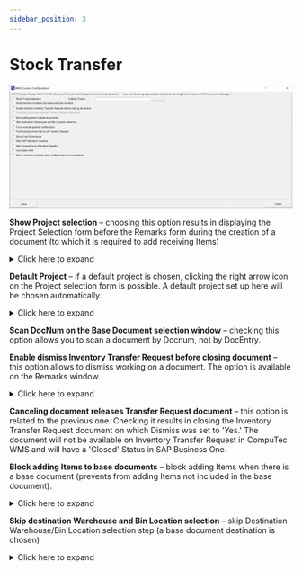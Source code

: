 ```yaml
---
sidebar_position: 3
---
```


# Stock Transfer

![Stock Transfer](./media/stock-transfer.webp)

**Show Project selection** – choosing this option results in displaying the Project Selection form before the Remarks form during the creation of a document (to which it is required to add receiving Items)
    <details>
    <summary>Click here to expand</summary>
    <div>
        ![Document Details](./media/stock-transfer/document-details.png) ![Project selection](./media/project-selection-01.png)
    </div>
    </details>

**Default Project** – if a default project is chosen, clicking the right arrow icon on the Project selection form is possible. A default project set up here will be chosen automatically.
    <details>
    <summary>Click here to expand</summary>
    <div>
        ![Default Project](./media/stock-transfer/default-project.png)
    </div>
    </details>

**Scan DocNum on the Base Document selection window** – checking this option allows you to scan a document by Docnum, not by DocEntry.

**Enable dismiss Inventory Transfer Request before closing document** – this option allows to dismiss working on a document. The option is available on the Remarks window.
    <details>
    <summary>Click here to expand</summary>
    <div>
        ![Remarks Window](./media/stock-transfer/remarks.png) ![Remarks Window](./media/stock-transfer/remarks-01.png)
    </div>
    </details>

**Canceling document releases Transfer Request document** – this option is related to the previous one. Checking it results in closing the Inventory Transfer Request document on which Dismiss was set to 'Yes.' The document will not be available on Inventory Transfer Request in CompuTec WMS and will have a 'Closed' Status in SAP Business One.

**Block adding Items to base documents** – block adding Items when there is a base document (prevents from adding Items not included in the base document).
    <details>
    <summary>Click here to expand</summary>
    <div>
        ![Base Document](./media/stock-transfer/document-details-01.png) ![Base Document](./media/stock-transfer/document-details-02.png)
    </div>
    </details>

**Skip destination Warehouse and Bin Location selection** – skip Destination Warehouse/Bin Location selection step (a base document destination is chosen)
    <details>
    <summary>Click here to expand</summary>
    <div>
    **Before marked**

    ![Before Marked](./media/stock-transfer/before-marked.png) ![Before Marked](./media/stock-transfer/before-marked-01.png) ![Before Marked](./media/stock-transfer/before-marked-03.png) ![Before Marked](./media/stock-transfer/before-marked-04.png) ![Before Marked](./media/stock-transfer/before-marked-05.png)

    **After marked**

    ![After Marked](./media/stock-transfer/after-marked.png) ![After Marked](./media/stock-transfer/after-marked-01.png) ![After Marked](./media/stock-transfer/after-marked-02.png)
    </div>
    </details>

**Force manual quantity confirmation** – with this option checked, it is required to manually confirm previously set up quantity (scanning a barcode does not confirm it automatically)

**Forbid picking more than is on Transfer Request** – cannot assign greater quantities for an Item to a document than it is on the base document.

**Show Cost Dimensions** – checking this checkbox adds a button (next to the Back button) on the Quantity form that leads to the Cost Dimensions form.

**Skip SAP Allocation Quantity, Skip ProcessForce Allocation Quantity** – allows disabling SAP Business One Batch/Serial Numbers allocation (if needed for some custom changes). The Stock Transfer works within a Warehouse with Bin locations for allocated Batches and Serial Numbers Items.

**Use Sales UoM** – click [here](../../../user-guide/managing-uom-in-computec-wms.md) to find out more.

**Ask to continue scanning when multiple items are over-picked** – when checked: when two lines with the same Item are added to a document, exceeding the required quantity causes the system to display a message with a choice to which of the lines added exceeded the quantity.

## Changes

The old view of Stock Transfer tab. The following options have been removed:

- Inventory Transfer Requests sorting order
- Filter Inventory Transfer Request for bin
- Extra fields in Inventory Transfer Request query

    ![Inventory Transfer](./media/stock-transfer/inventory-transfer.png)

It is possible to realize Inventory Transfer Requests sorting order function by creating a specific SQL query in Custom Query Manager. Choose the option and then, choose a required transaction:
    ![Inventory Transfer](./media/stock-transfer/inventory-transfer-01.png)
    ![Inventory Transfer](./media/stock-transfer/inventory-transfer-02.png)

The displayed records order can by modify by modifying the default line: `ORDER BY T0."DocEntry"`
    ![Document Entry](./media/stock-transfer/doc-entry.png)

We have 4 options for change, just like it was possible before. On the left side, the selection options from the old view are described, and on the right side, the appropriate commands that we can currently use.

1. <s>creationdate ascending</s> - "DocDate" ASC
2. <s>creationdate descending</s> - "DocDate" DESC
3. <s>duodate ascending</s> - "DocDuoDate" ASC
4. <s>duodate descending</s> - "DocDuoDate" DESC

We can also create our own filters. Just search and enter the appropriate column name, which we can obtain via SQL Manager.
    ![Create Own Filters](./media/stock-transfer/create-own-filters.png)

Below is an example in which documents can be sorted by document number from highest to lowest. A column called "DocNum" will be used for this
    ![Document Number](./media/stock-transfer/doc-number.png)

The Changes look like this:

1. without making any changes (fig.1)
    ![Inventory Transfer](./media/stock-transfer/inventory-transfer-03.png)

2. sorting by document number (fig.2)
    ![Inventory Transfer](./media/stock-transfer/inventory-transfer-04.png)

Below is an example for the "Extra field in Inventory Transfer Request query" checkbox. We open SQL Manager and search for the table from which we will retrieve data.
    ![Inventory Transfer](./media/stock-transfer/inventory-transfer-05.png)

Then, go to Custom config, select the manager tab and the transaction (in this case "Stock Transfer")
    ![Inventory Transfer](./media/stock-transfer/stock-transfer.png)

There are eight fields available. The standard query contains six of them. There are two more fields ("Field7" and "Field8") available, taken from the "OWTQ" table.
    ![Fields](./media/stock-transfer/fields-03.png)

Fields marked according to the field layout in Custom Query:
    ![Inventory Transfer](./media/stock-transfer/stock-transfer-01.png)
